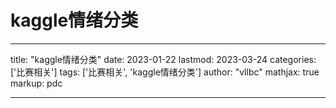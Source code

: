 # kaggle情绪分类

---
title: "kaggle情绪分类"
date: 2023-01-22
lastmod: 2023-03-24
categories: ['比赛相关']
tags: ['比赛相关', 'kaggle情绪分类']
author: "vllbc"
mathjax: true
markup: pdc

---

